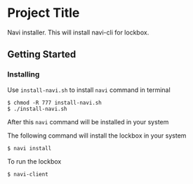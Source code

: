 # Project Title

Navi installer. This will install navi-cli for lockbox.

## Getting Started

### Installing

Use `install-navi.sh` to install `navi` command in terminal

```
$ chmod -R 777 install-navi.sh
$ ./install-navi.sh
```

After this `navi` command will be installed in your system

The following command will install the lockbox in your system

```
$ navi install
```

To run the lockbox

```
$ navi-client
```
